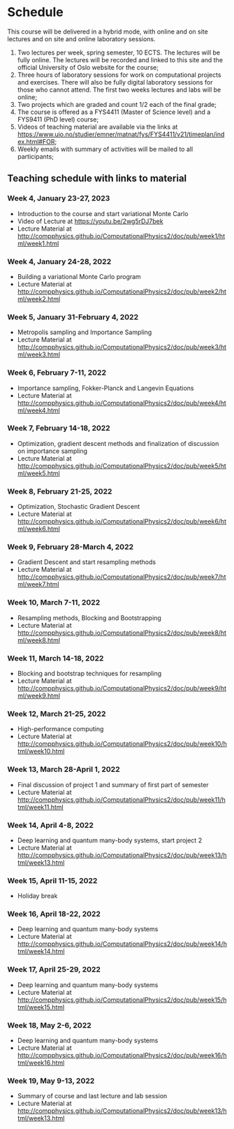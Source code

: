 # Schedule
This course will be delivered in a hybrid mode, with online and on site lectures and on site and online laboratory sessions. 

1. Two lectures per week, spring semester, 10 ECTS. The lectures will be fully online. The lectures will be recorded and linked to this site and the official University of Oslo website for the course;
2. Three hours of laboratory sessions for work on computational projects and exercises. There will  also be fully digital laboratory sessions for those who cannot attend. The first two weeks lectures and labs will be online;
3. Two projects which are graded and count 1/2 each of the final grade;
4. The course is offered as a FYS4411 (Master of Science level) and a FYS9411 (PhD level) course;
5. Videos of teaching material are available via the links at https://www.uio.no/studier/emner/matnat/fys/FYS4411/v21/timeplan/index.html#FOR;
6. Weekly emails with summary of activities will be mailed to all participants;


## Teaching schedule with links to material


###  Week 4, January 23-27, 2023
- Introduction to the course and start variational Monte Carlo
- Video of Lecture at https://youtu.be/2wg5rDJ7bek
- Lecture Material at http://compphysics.github.io/ComputationalPhysics2/doc/pub/week1/html/week1.html

###  Week 4, January 24-28, 2022

- Building a variational Monte Carlo program
- Lecture Material at http://compphysics.github.io/ComputationalPhysics2/doc/pub/week2/html/week2.html

### Week 5, January 31-February 4, 2022

- Metropolis sampling and Importance Sampling
- Lecture Material at http://compphysics.github.io/ComputationalPhysics2/doc/pub/week3/html/week3.html

### Week 6, February 7-11, 2022

- Importance sampling, Fokker-Planck and Langevin Equations
- Lecture Material at http://compphysics.github.io/ComputationalPhysics2/doc/pub/week4/html/week4.html

### Week 7, February 14-18, 2022

- Optimization, gradient descent methods and finalization of discussion on importance sampling
- Lecture Material at http://compphysics.github.io/ComputationalPhysics2/doc/pub/week5/html/week5.html


### Week 8, February 21-25, 2022

- Optimization, Stochastic Gradient Descent
- Lecture Material at http://compphysics.github.io/ComputationalPhysics2/doc/pub/week6/html/week6.html


### Week 9, February 28-March 4, 2022

- Gradient Descent and start resampling methods
- Lecture Material at http://compphysics.github.io/ComputationalPhysics2/doc/pub/week7/html/week7.html


### Week 10, March 7-11, 2022

- Resampling methods, Blocking and Bootstrapping
- Lecture Material at http://compphysics.github.io/ComputationalPhysics2/doc/pub/week8/html/week8.html


### Week 11, March 14-18, 2022

- Blocking and bootstrap techniques for resampling
- Lecture Material at http://compphysics.github.io/ComputationalPhysics2/doc/pub/week9/html/week9.html


### Week 12, March  21-25, 2022

- High-performance computing
- Lecture Material at http://compphysics.github.io/ComputationalPhysics2/doc/pub/week10/html/week10.html


### Week 13, March 28-April 1, 2022

- Final discussion of project 1 and summary of first part of semester
- Lecture Material at http://compphysics.github.io/ComputationalPhysics2/doc/pub/week11/html/week11.html


### Week 14, April 4-8, 2022

- Deep learning and quantum many-body systems, start project 2
- Lecture Material at http://compphysics.github.io/ComputationalPhysics2/doc/pub/week13/html/week13.html



### Week 15, April 11-15, 2022
- Holiday break


### Week 16, April  18-22, 2022

- Deep learning and quantum many-body systems
- Lecture Material at http://compphysics.github.io/ComputationalPhysics2/doc/pub/week14/html/week14.html


### Week 17, April 25-29, 2022

- Deep learning and quantum many-body systems
- Lecture Material at http://compphysics.github.io/ComputationalPhysics2/doc/pub/week15/html/week15.html


### Week 18, May 2-6, 2022

- Deep learning and quantum many-body systems
- Lecture Material at http://compphysics.github.io/ComputationalPhysics2/doc/pub/week16/html/week16.html


### Week 19, May 9-13, 2022


- Summary of course and last lecture and lab session
- Lecture Material at http://compphysics.github.io/ComputationalPhysics2/doc/pub/week13/html/week13.html


